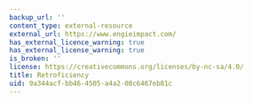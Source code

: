 ```yaml
---
backup_url: ''
content_type: external-resource
external_url: https://www.engieimpact.com/
has_external_licence_warning: true
has_external_license_warning: true
is_broken: ''
license: https://creativecommons.org/licenses/by-nc-sa/4.0/
title: Retroficiency
uid: 9a344acf-bb46-4505-a4a2-08c6467eb81c
---
```

